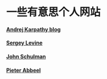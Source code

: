 # 一些有意思个人网站

#### [Andrej Karpathy blog](http://karpathy.github.io/)
#### [Sergey Levine](http://people.eecs.berkeley.edu/~svlevine/)
#### [John Schulman](http://joschu.net/)
#### [Pieter Abbeel](http://people.eecs.berkeley.edu/~pabbeel/)

